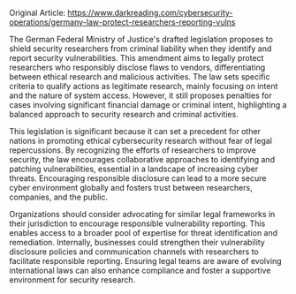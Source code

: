 Original Article: https://www.darkreading.com/cybersecurity-operations/germany-law-protect-researchers-reporting-vulns

The German Federal Ministry of Justice's drafted legislation proposes to shield security researchers from criminal liability when they identify and report security vulnerabilities. This amendment aims to legally protect researchers who responsibly disclose flaws to vendors, differentiating between ethical research and malicious activities. The law sets specific criteria to qualify actions as legitimate research, mainly focusing on intent and the nature of system access. However, it still proposes penalties for cases involving significant financial damage or criminal intent, highlighting a balanced approach to security research and criminal activities.

This legislation is significant because it can set a precedent for other nations in promoting ethical cybersecurity research without fear of legal repercussions. By recognizing the efforts of researchers to improve security, the law encourages collaborative approaches to identifying and patching vulnerabilities, essential in a landscape of increasing cyber threats. Encouraging responsible disclosure can lead to a more secure cyber environment globally and fosters trust between researchers, companies, and the public.

Organizations should consider advocating for similar legal frameworks in their jurisdiction to encourage responsible vulnerability reporting. This enables access to a broader pool of expertise for threat identification and remediation. Internally, businesses could strengthen their vulnerability disclosure policies and communication channels with researchers to facilitate responsible reporting. Ensuring legal teams are aware of evolving international laws can also enhance compliance and foster a supportive environment for security research.